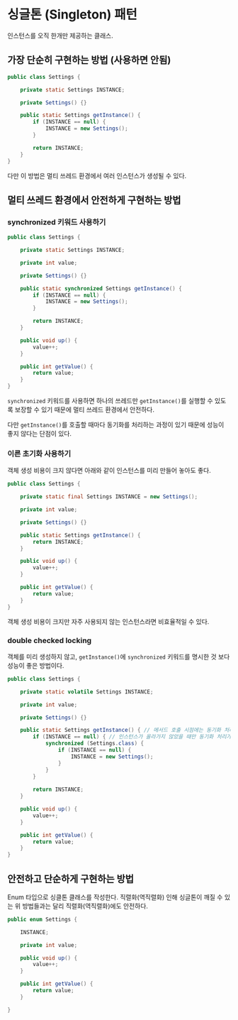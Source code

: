 # 싱글톤 (Singleton) 패턴

인스턴스를 오직 한개만 제공하는 클래스.

## 가장 단순히 구현하는 방법 (사용하면 안됨)

```java
public class Settings {

    private static Settings INSTANCE;

    private Settings() {}

    public static Settings getInstance() {
        if (INSTANCE == null) {
            INSTANCE = new Settings();
        }

        return INSTANCE;
    }
}
```

다만 이 방법은 멀티 쓰레드 환경에서 여러 인스턴스가 생성될 수 있다.

## 멀티 쓰레드 환경에서 안전하게 구현하는 방법

### synchronized 키워드 사용하기

```java
public class Settings {

    private static Settings INSTANCE;

    private int value;

    private Settings() {}

    public static synchronized Settings getInstance() {
        if (INSTANCE == null) {
            INSTANCE = new Settings();
        }

        return INSTANCE;
    }

    public void up() {
        value++;
    }

    public int getValue() {
        return value;
    }
}
```

`synchronized` 키워드를 사용하면 하나의 쓰레드만 `getInstance()`를 실행할 수 있도록 보장할 수 있기 때문에 멀티 쓰레드 환경에서 안전하다.

다만 `getInstance()`를 호출할 때마다 동기화를 처리하는 과정이 있기 때문에 성능이 좋지 않다는 단점이 있다.

### 이른 초기화 사용하기

객체 생성 비용이 크지 않다면 아래와 같이 인스턴스를 미리 만들어 놓아도 좋다.

```java
public class Settings {

    private static final Settings INSTANCE = new Settings();

    private int value;

    private Settings() {}

    public static Settings getInstance() {
        return INSTANCE;
    }

    public void up() {
        value++;
    }

    public int getValue() {
        return value;
    }
}
```

객체 생성 비용이 크지만 자주 사용되지 않는 인스턴스라면 비효율적일 수 있다.

### double checked locking

객체를 미리 생성하지 않고, `getInstance()`에 `synchronized` 키워드를 명시한 것 보다 성능이 좋은 방법이다.

```java
public class Settings {

    private static volatile Settings INSTANCE;

    private int value;

    private Settings() {}

    public static Settings getInstance() { // 메서드 호출 시점에는 동기화 처리가 발생하지 않는다.
        if (INSTANCE == null) { // 인스턴스가 올라가지 않았을 때만 동기화 처리가 발생한다.
            synchronized (Settings.class) {
                if (INSTANCE == null) {
                    INSTANCE = new Settings();
                }
            }
        }
        
        return INSTANCE;
    }

    public void up() {
        value++;
    }

    public int getValue() {
        return value;
    }
}
```

## 안전하고 단순하게 구현하는 방법

Enum 타입으로 싱클톤 클래스를 작성한다. 직렬화(역직렬화) 인해 싱글톤이 깨질 수 있는 위 방법들과는 달리 직렬화(역직렬화)에도 안전하다.

```java
public enum Settings {

    INSTANCE;

    private int value;

    public void up() {
        value++;
    }

    public int getValue() {
        return value;
    }

}
```


